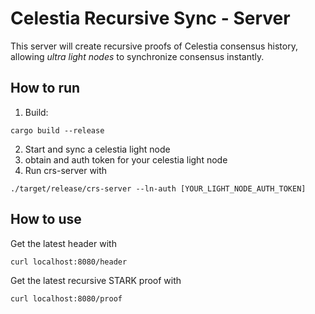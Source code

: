 # Celestia Recursive Sync - Server

This server will create recursive proofs of Celestia consensus history, allowing _ultra light nodes_ to synchronize consensus instantly.

## How to run
1. Build:
```
cargo build --release
```
2. Start and sync a celestia light node 
3. obtain and auth token for your celestia light node
4. Run crs-server with
```
./target/release/crs-server --ln-auth [YOUR_LIGHT_NODE_AUTH_TOKEN]
```

## How to use
Get the latest header with
```
curl localhost:8080/header
```
Get the latest recursive STARK proof with
```
curl localhost:8080/proof
```
